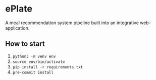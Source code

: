 # ePlate
A meal recommendation system pipeline built into an integrative web-application.

## How to start
1. `python3 -m venv env`
2. `source env/bin/activate`
3. `pip install -r requirements.txt`
4. `pre-commit install`
